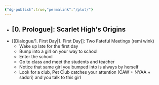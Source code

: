 ```yaml
---
{"dg-publish":true,"permalink":"/plot/"}
---
```


- [0. Prologue]: Scarlet High's Origins
	- 
- [[Dialogue/1. First Day\|1. First Day]]: Two Fateful Meetings (remi wink)
	- Wake up late for the first day
	- Bump into a girl on your way to school
	- Enter the school
	- Go to class and meet the students and teacher
	- Notice that same girl you bumped into is always by herself
	- Look for a club, Pet Club catches your attention (CAW + NYAA + sadori) and you talk to this girl